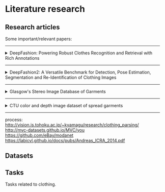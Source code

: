 # Literature research

## Research  articles

Some important/relevant papers:

--------------------------------------------------------------------------------
<details>
<summary>DeepFashion: Powering Robust Clothes Recognition and Retrieval with Rich Annotations</summary>
<br>

### Links
[link to paper](./pdf/deepfashion.pdf)  
[link to repository](http://mmlab.ie.cuhk.edu.hk/projects/DeepFashion.html)

### Summary
Present a novel dataset with categories, attributes, land mark bounding boxes and cross-domain image pairs of clothes in 2 domains: shopping websites and consumes
Design a state-of-the-art architecture called FashionNet
Define 3 benchmarks

### Tasks
* category and attribute prediction
* in-shop clothing retrieval (matching 2 images)
* consumer-shop clothing retrieval (matching 2 images)

### Datasets
* DeepFashion

### read by
* Nik
</details>

--------------------------------------------------------------------------------
<details>
<summary>DeepFashion2: A Versatile Benchmark for Detection, Pose Estimation, Segmentation and Re-Identification of Clothing Images</summary>
<br>

#### Links
[Link to paper](./pdf/deepfashion2.pdf)  
[Link to repository](https://github.com/switchablenorms/DeepFashion2 )

#### Summary
This is a summary of the paper.

#### Tasks
* 1
* 2
* 3

#### Datasets
* DeepFashion2

#### read by
* 1
</details>

--------------------------------------------------------------------------------
<details>
<summary>Glasgow's Stereo Image Database of Garments</summary>
<br>

#### Links
[Link to paper](./pdf/glasgow_database.pdf)  
[Link to repository](https://sites.google.com/site/ugstereodatabase/)

#### Summary
This is a summary of the paper

#### Tasks
* 1
* 2
* 3

#### Datasets
* 1

#### read by
* 1
</details>

--------------------------------------------------------------------------------
<details>
<summary>CTU color and depth image dataset of spread
garments</summary>
<br>

#### Links
[Link to paper](./pdf/ctu_color_depth.pdf)  
[Link to repository](https://github.com/CloPeMa/garment_dataset)

#### Summary
This is a summary of the paper

#### Tasks
* 1
* 2
* 3

#### Datasets
* 1

#### read by
* 1
</details>

--------------------------------------------------------------------------------
process:  
http://vision.is.tohoku.ac.jp/~kyamagu/research/clothing_parsing/  
http://mvc-datasets.github.io/MVC/you  
https://github.com/eBay/modanet  
https://labicvl.github.io/docs/pubs/Andreas_ICRA_2014.pdf  



## Datasets

## Tasks

Tasks related to clothing.
